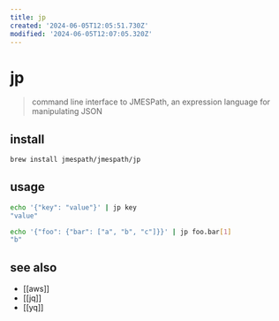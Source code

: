 ```yaml
---
title: jp
created: '2024-06-05T12:05:51.730Z'
modified: '2024-06-05T12:07:05.320Z'
---
```


# jp

> command line interface to JMESPath, an expression language for manipulating JSON

## install

```sh
brew install jmespath/jmespath/jp
```

## usage

```sh
echo '{"key": "value"}' | jp key
"value"

echo '{"foo": {"bar": ["a", "b", "c"]}}' | jp foo.bar[1]
"b"
```

## see also

- [[aws]]
- [[jq]]
- [[yq]]
